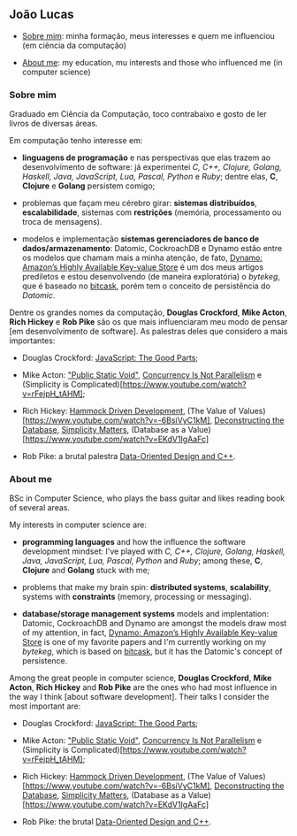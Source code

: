 ## João Lucas

- [Sobre mim](#sobre-mim): minha formação, meus interesses e quem me influenciou (em ciência da computação)

- [About me](#about-me): my education, mu interests and those who influenced me (in computer science)

### Sobre mim

Graduado em Ciência da Computação, toco contrabaixo e gosto de ler livros de diversas áreas.

Em computação tenho interesse em:

- **linguagens de programação** e nas perspectivas que elas trazem ao desenvolvimento de software: já experimentei _C, C++, Clojure, Golang, Haskell, Java, JavaScript, Lua, Pascal, Python_ e _Ruby_; dentre elas, **C**, **Clojure** e **Golang** persistem comigo;

- problemas que façam meu cérebro girar: **sistemas distribuídos**, **escalabilidade**, sistemas com **restrições** (memória, processamento ou troca de mensagens).

- modelos e implementação **sistemas gerenciadores de banco de dados/armazenamento**: Datomic, CockroachDB e Dynamo estão entre os modelos que chamam mais a minha atenção, de fato, [Dynamo: Amazon’s Highly Available Key-value Store](http://www.allthingsdistributed.com/files/amazon-dynamo-sosp2007.pdf) é um dos meus artigos prediletos e estou desenvolvendo (de maneira exploratória) o _bytekeg_, que é baseado no [bitcask](http://basho.com/wp-content/uploads/2015/05/bitcask-intro.pdf), porém tem o conceito de persistência do _Datomic_.

Dentre os grandes nomes da computação, **Douglas Crockford**, **Mike Acton**, **Rich Hickey** e **Rob Pike** são os que mais influenciaram meu modo de pensar \[em desenvolvimento de software\]. As palestras deles que considero a mais importantes:

- Douglas Crockford: [JavaScript: The Good Parts](https://www.youtube.com/watch?v=hQVTIJBZook);

- Mike Acton: ["Public Static Void"](https://www.youtube.com/watch?v=5kj5ApnhPAE), [Concurrency Is Not Parallelism](https://www.youtube.com/watch?v=cN_DpYBzKso) e (Simplicity is Complicated)[https://www.youtube.com/watch?v=rFejpH_tAHM];

- Rich Hickey: [Hammock Driven Development](https://www.youtube.com/watch?v=f84n5oFoZBc), (The Value of Values)[https://www.youtube.com/watch?v=-6BsiVyC1kM], [Deconstructing the Database](https://www.youtube.com/watch?v=Cym4TZwTCNU), [Simplicity Matters](https://www.youtube.com/watch?v=rI8tNMsozo0), (Database as a Value)[https://www.youtube.com/watch?v=EKdV1IgAaFc]

- Rob Pike: a brutal palestra [Data-Oriented Design and C++](https://www.youtube.com/watch?v=rX0ItVEVjHc).

### About me

BSc in Computer Science, who plays the bass guitar and likes reading book of several areas.

My interests in computer science are:

- **programming languages** and how the influence the software development mindset: I've played with _C, C++, Clojure, Golang, Haskell, Java, JavaScript, Lua, Pascal, Python_ and _Ruby_; among these, **C**, **Clojure** and **Golang** stuck with me;

- problems that make my brain spin: **distributed systems**, **scalability**, systems with **constraints** (memory, processing or messaging).

- **database/storage management systems** models and implentation: Datomic, CockroachDB and Dynamo are amongst the models draw most of my attention, in fact, [Dynamo: Amazon’s Highly Available Key-value Store](http://www.allthingsdistributed.com/files/amazon-dynamo-sosp2007.pdf) is one of my favorite papers and I'm currently working on my _bytekeg_, which is based on [bitcask](http://basho.com/wp-content/uploads/2015/05/bitcask-intro.pdf), but it has the Datomic's concept of persistence.

Among the great people in computer science, **Douglas Crockford**, **Mike Acton**, **Rich Hickey** and **Rob Pike** are the ones who had most influence in the way I think \[about software development\]. Their talks I consider the most important are:

- Douglas Crockford: [JavaScript: The Good Parts](https://www.youtube.com/watch?v=hQVTIJBZook);

- Mike Acton: ["Public Static Void"](https://www.youtube.com/watch?v=5kj5ApnhPAE), [Concurrency Is Not Parallelism](https://www.youtube.com/watch?v=cN_DpYBzKso) e (Simplicity is Complicated)[https://www.youtube.com/watch?v=rFejpH_tAHM];

- Rich Hickey: [Hammock Driven Development](https://www.youtube.com/watch?v=f84n5oFoZBc), (The Value of Values)[https://www.youtube.com/watch?v=-6BsiVyC1kM], [Deconstructing the Database](https://www.youtube.com/watch?v=Cym4TZwTCNU), [Simplicity Matters](https://www.youtube.com/watch?v=rI8tNMsozo0), (Database as a Value)[https://www.youtube.com/watch?v=EKdV1IgAaFc]

- Rob Pike: the brutal [Data-Oriented Design and C++](https://www.youtube.com/watch?v=rX0ItVEVjHc).
